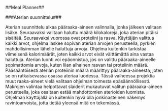 ##Meal Planner##

###Aterian suunnittelu###

Aterian suunnittelu alkaa pääraaka-aineen valinnalla, jonka jälkeen valitaan lisäke. Seuraavaksi valitaan haluttu määrä kilokaloreja, joka aterian pitäisi sisältää. Seuraavaksi vuorossa ovat proteiini ja rasva. Käyttäjän valittua kaikki arvot, ohjelma laskee sopivan aterian arvojen perusteella, pyrkien mahdollisimman lähelle haluttuja arvoja. Ohjelma kuitenkin tarkistaa viimeisenä kalorimäärät, joten kaikki arvot eivät välttämättä aina vastaa haluttuja. Aterian luonti voi epäonnistua, jos on valittu pääraaka-aineelle sopimattomia arvoja, kuten liian alhainen rasvan tai proteiinin määrä. Pääsääntöisesti aterian proteiinin määrä määrittyy pääraaka-aineesta, joten se on ratkaisevassa osassa ateriaa luodessa. Tässä vaiheessa projektia muut raaka-aineet vielä valitaan ohjelman toimesta epäsäännöllisesti. Makrojen valintaa helpottavat slaiderit mukautuvat valitun pääraaka-aineen perusteella, joka osaltaan estää mahdottomien aterioiden luomista. Ohjelman käyttäjällä on kuitenkin hyvä olla jonkinasteinen näkemys ravintoarvoista, jotta tietää yleensä mitä on tekemässä.
